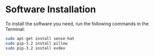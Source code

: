 # Software Installation

To install the software you need, run the following commands in the Terminal:

```bash
sudo apt-get install sense-hat
sudo pip-3.2 install pillow
sudo pip-3.2 install evdev
```
